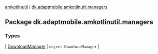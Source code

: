 [amkotlinutil](../index.md) / [dk.adaptmobile.amkotlinutil.managers](./index.md)

## Package dk.adaptmobile.amkotlinutil.managers

### Types

| [DownloadManager](-download-manager/index.md) | `object DownloadManager` |

